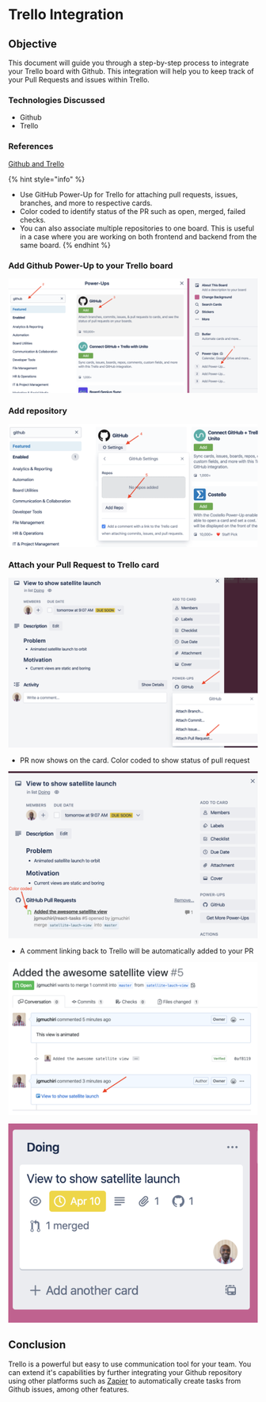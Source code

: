 # Trello Integration

## Objective

This document will guide you through a step-by-step process to integrate your Trello board with Github. This integration will help you to keep track of your Pull Requests and issues within Trello.

### Technologies Discussed

* Github
* Trello

### References

[Github and Trello](https://blog.trello.com/github-and-trello-integrate-your-commits)

{% hint style="info" %}

* Use GitHub Power-Up for Trello for attaching pull requests, issues,
  branches, and more to respective cards.
* Color coded to identify status of the PR such as open, merged, failed checks.
* You can also associate multiple repositories to one board.
  This is useful in a case where you are working on both frontend and backend
  from the same board.
{% endhint %}

### Add Github Power-Up to your Trello board

![Github Power-up](../../.gitbook/assets/add-github-powerup.png)

### Add repository

![Add Repository](../../.gitbook/assets/add-repo.png)

### Attach your Pull Request to Trello card

![Attach Pull Request](../../.gitbook/assets/attach-pr.png)

* PR now shows on the card. Color coded to show status of pull request

![PR View on Trello](../../.gitbook/assets/pr-view.png)

* A comment linking back to Trello will be automatically added to your PR

![Comment links](../../.gitbook/assets/comments-links.png)

![PR Status](../../.gitbook/assets/pr-status.png)

## Conclusion

Trello is a powerful but easy to use communication tool for your team. You can extend it's capabilities by further integrating your Github repository using other platforms such as [Zapier](https://zapier.com/apps/github/integrations/trello) to automatically create tasks from Github issues, among other features.
